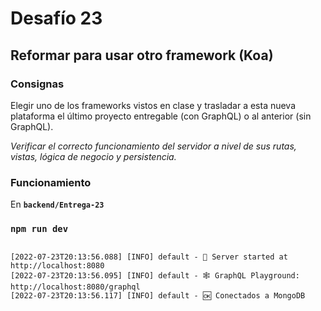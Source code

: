 # Desafío 23

## Reformar para usar otro framework (Koa)

### Consignas

Elegir uno de los frameworks vistos en clase y trasladar a esta nueva plataforma el último proyecto entregable (con GraphQL) o al anterior (sin GraphQL).

*Verificar el correcto funcionamiento del servidor a nivel de sus rutas, vistas, lógica de negocio y persistencia.*

### Funcionamiento

En **`backend/Entrega-23`**

### `npm run dev`

```console

[2022-07-23T20:13:56.088] [INFO] default - 🚀 Server started at http://localhost:8080
[2022-07-23T20:13:56.095] [INFO] default - 🕸️ GraphQL Playground: http://localhost:8080/graphql
[2022-07-23T20:13:56.117] [INFO] default - 🆗 Conectados a MongoDB

```